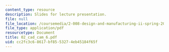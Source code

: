 ```yaml
---
content_type: resource
description: Slides for lecture presentation.
file: null
file_location: /coursemedia/2-008-design-and-manufacturing-ii-spring-2004/cc2fc3c68617bf8553274eb45184f65f_02_cad_cam_6.pdf
file_type: application/pdf
resourcetype: Document
title: 02_cad_cam_6.pdf
uid: cc2fc3c6-8617-bf85-5327-4eb45184f65f
---
```

